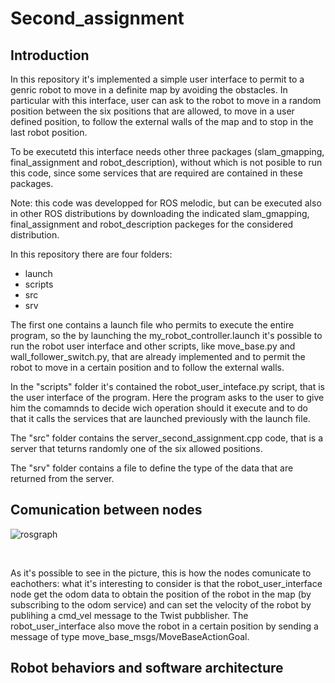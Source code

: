 # Second_assignment

## Introduction

In this repository it's implemented a simple user interface to permit to a genric robot to move in a definite map by avoiding the obstacles. In particular with this interface, user can ask to the robot to move in a random position between the six positions that are allowed, to move in a user defined position, to follow the external walls of the map and to stop in the last robot position.

To be executetd this interface needs other three packages (slam_gmapping, final_assignment and robot_description), without which is not posible to run this code, since some services that are required are contained in these packages.

Note: this code was developped for ROS melodic, but can be executed also in other ROS distributions by downloading the indicated slam_gmapping, final_assignment and robot_description packeges for the considered distribution.


In this repository there are four folders: 

* launch 
* scripts
* src
* srv

The first one contains a launch file who permits to execute the entire program, so the by launching the my_robot_controller.launch it's possible to run the robot user interface and other scripts, like move_base.py and wall_follower_switch.py, that are already implemented and  to permit the robot to move in a certain position and to follow the external walls.

In the "scripts" folder it's contained the robot_user_inteface.py script, that is the user interface of the program. Here the program asks to the user to give him the comamnds to decide wich operation should it execute and to do that it calls the services that are launched previously with the launch file.

The "src" folder contains the server_second_assignment.cpp code, that is a server that teturns randomly one of the six allowed positions.

The "srv" folder contains a file to define the type of the data that are returned from the server.

## Comunication between nodes 


![rosgraph](https://user-images.githubusercontent.com/48511957/107848524-59255a00-6df4-11eb-8f9f-f9fe00d28803.png)

<br />

As it's possible to see in the picture, this is how the nodes comunicate to eachothers: what it's interesting to consider is that the robot_user_interface node get the odom data to obtain the position of the robot in the map (by subscribing to the odom service) and can set the velocity of the robot by publihing a cmd_vel message to the Twist pubblisher. 
The robot_user_interface also move the robot in a certain position by sending a message of type move_base_msgs/MoveBaseActionGoal. 

## Robot behaviors and software architecture 


